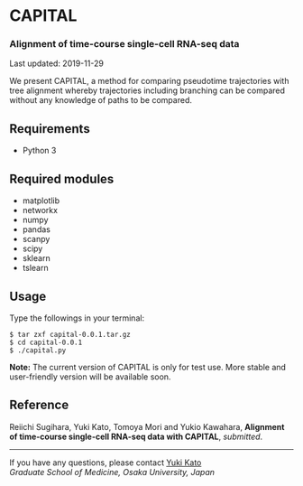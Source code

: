 # CAPITAL

### Alignment of time-course single-cell RNA-seq data

Last updated: 2019-11-29

We present CAPITAL, a method for comparing pseudotime trajectories with tree alignment whereby trajectories including branching can be compared without any knowledge of paths to be compared.

## Requirements
* Python 3

## Required modules
* matplotlib
* networkx
* numpy
* pandas
* scanpy
* scipy
* sklearn
* tslearn

## Usage
Type the followings in your terminal:
```
$ tar zxf capital-0.0.1.tar.gz
$ cd capital-0.0.1
$ ./capital.py
```
**Note:**
The current version of CAPITAL is only for test use.
More stable and user-friendly version will be available soon.

## Reference
Reiichi Sugihara, Yuki Kato, Tomoya Mori and Yukio Kawahara,
**Alignment of time-course single-cell RNA-seq data with CAPITAL**,
*submitted*.

---
If you have any questions, please contact [Yuki Kato](http://www.med.osaka-u.ac.jp/pub/rna/ykato/)  
*Graduate School of Medicine, Osaka University, Japan*
